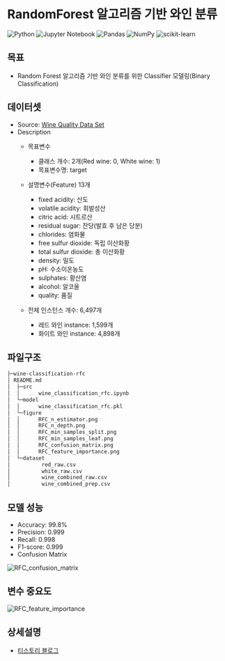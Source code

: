 # RandomForest 알고리즘 기반 와인 분류
![Python](https://img.shields.io/badge/python-3670A0?style=for-the-badge&logo=python&logoColor=ffdd54)
![Jupyter Notebook](https://img.shields.io/badge/jupyter-%23FA0F00.svg?style=for-the-badge&logo=jupyter&logoColor=white)
![Pandas](https://img.shields.io/badge/pandas-%23150458.svg?style=for-the-badge&logo=pandas&logoColor=white)
![NumPy](https://img.shields.io/badge/numpy-%23013243.svg?style=for-the-badge&logo=numpy&logoColor=white)
![scikit-learn](https://img.shields.io/badge/scikit--learn-%23F7931E.svg?style=for-the-badge&logo=scikit-learn&logoColor=white)

## 목표
- Random Forest 알고리즘 기반 와인 분류를 위한 Classifier 모델링(Binary Classification)

## 데이터셋
- Source: [Wine Quality Data Set](https://archive.ics.uci.edu/ml/datasets/Wine+Quality)
- Description
  - 목표변수
    - 클래스 개수: 2개(Red wine: 0, White wine: 1)
    - 목표변수명: target
  - 설명변수(Feature) 13개
    - fixed acidity: 산도
    - volatile acidity: 휘발성산
    - citric acid: 시트르산
    - residual sugar: 잔당(발효 후 남은 당분)
    - chlorides: 염화물
    - free sulfur dioxide: 독립 이산화황
    - total sulfur dioxide: 총 이산화황
    - density: 밀도
    - pH: 수소이온농도
    - sulphates: 황산염
    - alcohol: 알코올
    - quality: 품질

  - 전체 인스턴스 개수: 6,497개
    - 레드 와인 instance: 1,599개
    - 화이트 와인 instance: 4,898개

## 파일구조
``` bash
├─wine-classification-rfc
│ README.md
│  ├─src
│  │      wine_classification_rfc.ipynb
│  └─model
│  │      wine_classification_rfc.pkl
│  └─figure
│  │      RFC_n_estimator.png
│  │      RFC_n_depth.png
│  │      RFC_min_samples_split.png
│  │      RFC_min_samples_leaf.png
│  │      RFC_confusion_matrix.png
│  │      RFC_feature_importance.png
│  └─dataset
│          red_raw.csv
│          white_raw.csv
│          wine_combined_raw.csv
│          wine_combined_prep.csv
```

## 모델 성능
- Accuracy: 99.8%
- Precision: 0.999
- Recall: 0.998
- F1-score: 0.999
- Confusion Matrix

![RFC_confusion_matrix](https://user-images.githubusercontent.com/80144296/135718352-266fdeaf-8577-48b0-82df-7921993130f3.png)

## 변수 중요도
![RFC_feature_importance](https://user-images.githubusercontent.com/80144296/135718375-0f310008-7b47-4b2c-93c2-512e0d99e63a.png)

## 상세설명
- [티스토리 블로그](https://heytech.tistory.com/118)
